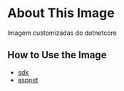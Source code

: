 # About This Image
Imagem customizadas do dotnetcore

## How to Use the Image

- [sdk](/sdk/README.md)
- [aspnet](/aspnet/README.md)